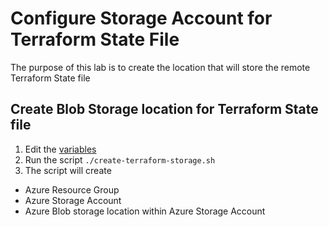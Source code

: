 # Configure Storage Account for Terraform State File

The purpose of this lab is to create the location that will store the remote Terraform State file

## Create Blob Storage location for Terraform State file
1. Edit the [variables](https://github.com/piktonus97m/DevOps-The-Hard-Way-Azure/blob/main/Azure/create-terraform-storage.sh#L3-L4)
2. Run the script `./create-terraform-storage.sh`
3. The script will create
- Azure Resource Group
- Azure Storage Account
- Azure Blob storage location within Azure Storage Account